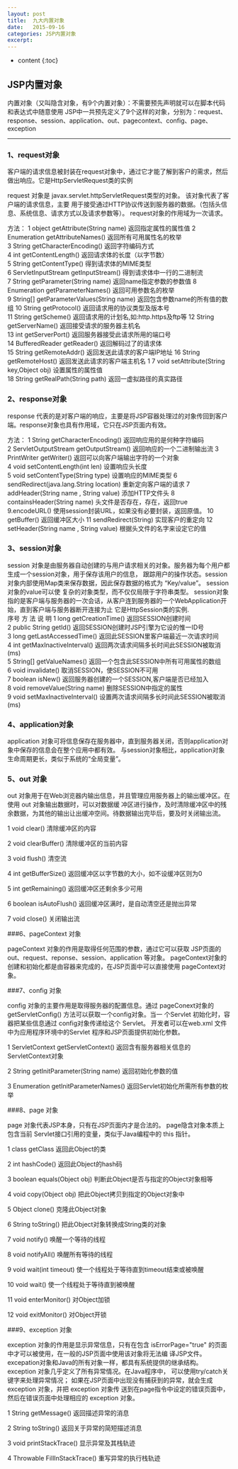 ```yaml
---
layout: post
title:  九大内置对象
date:   2015-09-16 
categories: JSP内置对象
excerpt: 
---
```

* content
{:toc}
## JSP内置对象
内置对象（又叫隐含对象，有9个内置对象）：不需要预先声明就可以在脚本代码和表达式中随意使用
JSP中一共预先定义了9个这样的对象，分别为：request、response、session、application、out、pagecontext、config、page、exception

---

### 1、request对象
客户端的请求信息被封装在request对象中，通过它才能了解到客户的需求，然后做出响应。它是HttpServletRequest类的实例

request 对象是 javax.servlet.httpServletRequest类型的对象。 该对象代表了客户端的请求信息，主要
用于接受通过HTTP协议传送到服务器的数据。（包括头信息、系统信息、请求方式以及请求参数等）。
request对象的作用域为一次请求。

方法：
1 object getAttribute(String name) 返回指定属性的属性值 
2 Enumeration getAttributeNames() 返回所有可用属性名的枚举  
3 String getCharacterEncoding() 返回字符编码方式   
4 int getContentLength() 返回请求体的长度（以字节数）  
5 String getContentType() 得到请求体的MIME类型  
6 ServletInputStream getInputStream() 得到请求体中一行的二进制流  
7 String getParameter(String name) 返回name指定参数的参数值 
8 Enumeration getParameterNames() 返回可用参数名的枚举  
9 String[] getParameterValues(String name) 返回包含参数name的所有值的数组
10 String getProtocol() 返回请求用的协议类型及版本号  
11 String getScheme() 返回请求用的计划名,如:http.https及ftp等 
12 String getServerName() 返回接受请求的服务器主机名   
13 int getServerPort() 返回服务器接受此请求所用的端口号   
14 BufferedReader getReader() 返回解码过了的请求体   
15 String getRemoteAddr() 返回发送此请求的客户端IP地址 
16 String getRemoteHost() 返回发送此请求的客户端主机名   1
7 void setAttribute(String key,Object obj) 设置属性的属性值   
18 String getRealPath(String path) 返回一虚拟路径的真实路径


### 2、response对象

response 代表的是对客户端的响应，主要是将JSP容器处理过的对象传回到客户端。response对象也具有作用域，它只在JSP页面内有效。

方法：
1 String getCharacterEncoding() 返回响应用的是何种字符编码  
2 ServletOutputStream getOutputStream() 返回响应的一个二进制输出流 
3 PrintWriter getWriter() 返回可以向客户端输出字符的一个对象  
4 void setContentLength(int len) 设置响应头长度   
5 void setContentType(String type) 设置响应的MIME类型
6 sendRedirect(java.lang.String location) 重新定向客户端的请求 
7 addHeader(String name , String value) 添加HTTP文件头
8 containsHeader(String name) 头文件是否存在，存在，返回true
9.encodeURL() 使用session封装URL，如果没有必要封装，返回原值。
10 getBuffer() 返回缓冲区大小
11 sendRedirect(String) 实现客户的重定向
12 setHeader(String name , String value) 根据头文件的名字来设定它的值

### 3、session对象

session 对象是由服务器自动创建的与用户请求相关的对象。服务器为每个用户都生成一个session对象，用于保存该用户的信息，
跟踪用户的操作状态。session对象内部使用Map类来保存数据，因此保存数据的格式为 “Key/value”。 session对象的value可以使
复杂的对象类型，而不仅仅局限于字符串类型。
  session对象指的是客户端与服务器的一次会话，从客户连到服务器的一个WebApplication开始，直到客户端与服务器断开连接为止
  它是HttpSession类的实例.   
  序号 方 法 说 明   1 long getCreationTime() 返回SESSION创建时间  
  2 public String getId() 返回SESSION创建时JSP引擎为它设的惟一ID号  
  3 long getLastAccessedTime() 返回此SESSION里客户端最近一次请求时间   
  4 int getMaxInactiveInterval() 返回两次请求间隔多长时间此SESSION被取消(ms)   
  5 String[] getValueNames() 返回一个包含此SESSION中所有可用属性的数组   
  6 void invalidate() 取消SESSION，使SESSION不可用   
  7 boolean isNew() 返回服务器创建的一个SESSION,客户端是否已经加入   
  8 void removeValue(String name) 删除SESSION中指定的属性  
  9 void setMaxInactiveInterval() 设置两次请求间隔多长时间此SESSION被取消(ms) 
  
 ### 4、application对象
 
 application 对象可将信息保存在服务器中，直到服务器关闭，否则application对象中保存的信息会在整个应用中都有效。
 与session对象相比，application对象生命周期更长，类似于系统的“全局变量”。
 
  ### 5、out 对象
  
  out 对象用于在Web浏览器内输出信息，并且管理应用服务器上的输出缓冲区。在使用 out 对象输出数据时，可以对数据缓
  冲区进行操作，及时清除缓冲区中的残余数据，为其他的输出让出缓冲空间。待数据输出完毕后，要及时关闭输出流。
  
1 void clear() 清除缓冲区的内容

2 void clearBuffer() 清除缓冲区的当前内容

3 void flush() 清空流

4 int getBufferSize() 返回缓冲区以字节数的大小，如不设缓冲区则为0

5 int getRemaining() 返回缓冲区还剩余多少可用

6 boolean isAutoFlush() 返回缓冲区满时，是自动清空还是抛出异常

7 void close() 关闭输出流

###6、pageContext 对象

pageContext 对象的作用是取得任何范围的参数，通过它可以获取 JSP页面的out、request、reponse、session、application 等对象。
pageContext对象的创建和初始化都是由容器来完成的，在JSP页面中可以直接使用 pageContext对象。

###7、config 对象

config 对象的主要作用是取得服务器的配置信息。通过 pageConext对象的 getServletConfig() 方法可以获取一个config对象。当一
个Servlet 初始化时，容器把某些信息通过 config对象传递给这个 Servlet。 开发者可以在web.xml 文件中为应用程序环境中的Servlet
程序和JSP页面提供初始化参数。

1 ServletContext getServletContext() 返回含有服务器相关信息的ServletContext对象

2 String getInitParameter(String name) 返回初始化参数的值

3 Enumeration getInitParameterNames() 返回Servlet初始化所需所有参数的枚举

###8、page 对象

page 对象代表JSP本身，只有在JSP页面内才是合法的。 page隐含对象本质上包含当前 Servlet接口引用的变量，类似于Java编程中的
this 指针。

1 class getClass 返回此Object的类

2 int hashCode() 返回此Object的hash码

3 boolean equals(Object obj) 判断此Object是否与指定的Object对象相等

4 void copy(Object obj) 把此Object拷贝到指定的Object对象中

5 Object clone() 克隆此Object对象

6 String toString() 把此Object对象转换成String类的对象

7 void notify() 唤醒一个等待的线程

8 void notifyAll() 唤醒所有等待的线程

9 void wait(int timeout) 使一个线程处于等待直到timeout结束或被唤醒

10 void wait() 使一个线程处于等待直到被唤醒

11 void enterMonitor() 对Object加锁

12 void exitMonitor() 对Object开锁

###9、exception 对象

exception 对象的作用是显示异常信息，只有在包含 isErrorPage="true" 的页面中才可以被使用，在一般的JSP页面中使用该对象将无法编
译JSP文件。excepation对象和Java的所有对象一样，都具有系统提供的继承结构。exception 对象几乎定义了所有异常情况。在Java程序中，
可以使用try/catch关键字来处理异常情况； 如果在JSP页面中出现没有捕获到的异常，就会生成 exception 对象，并把 exception 对象传
送到在page指令中设定的错误页面中，然后在错误页面中处理相应的 exception 对象。

1 String getMessage() 返回描述异常的消息

2 String toString() 返回关于异常的简短描述消息

3 void printStackTrace() 显示异常及其栈轨迹

4 Throwable FillInStackTrace() 重写异常的执行栈轨迹





 



